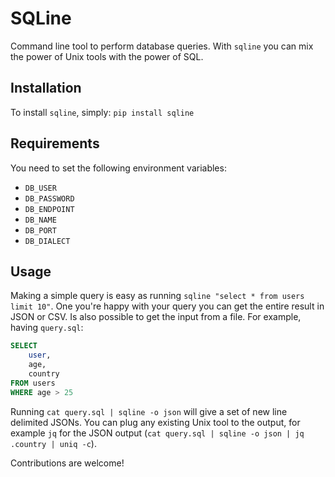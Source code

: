 # SQLine

Command line tool to perform database queries. With `sqline` you can mix the
power of Unix tools with the power of SQL.

## Installation

To install `sqline`, simply: `pip install sqline`

## Requirements

You need to set the following environment variables:
- `DB_USER`
- `DB_PASSWORD`
- `DB_ENDPOINT`
- `DB_NAME`
- `DB_PORT`
- `DB_DIALECT`

## Usage

Making a simple query is easy as running `sqline "select * from users limit 10"`. One you're happy with your query you can get the entire result in JSON or CSV. Is also possible to get the input from a file. For example, having `query.sql`:

```SQL
SELECT
    user,
    age,
    country
FROM users
WHERE age > 25
```

Running `cat query.sql | sqline -o json` will give a set of new line delimited JSONs. You can plug any existing Unix tool to the output, for example `jq` for the JSON output (`cat query.sql | sqline -o json | jq .country | uniq -c`).


Contributions are welcome!
